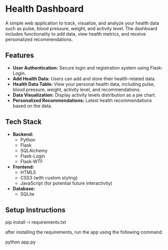 # Health Dashboard

A simple web application to track, visualize, and analyze your health data such as pulse, blood pressure, weight, and activity level. The dashboard includes functionality to add data, view health metrics, and receive personalized recommendations.

## Features

- **User Authentication:** Secure login and registration system using Flask-Login.
- **Add Health Data:** Users can add and store their health-related data.
- **Health Data Table:** View your personal health data, including pulse, blood pressure, weight, activity level, and recommendations.
- **Data Visualization:** Display activity levels distribution as a pie chart.
- **Personalized Recommendations:** Latest health recommendations based on the data.

## Tech Stack

- **Backend:**
  - Python
  - Flask
  - SQLAlchemy
  - Flask-Login
  - Flask-WTF 
- **Frontend:**
  - HTML5
  - CSS3 (with custom styling)
  - JavaScript (for potential future interactivity)
- **Database:**
  - SQLite 

## Setup Instructions

pip install -r requirements.txt

after installing the requirements, run the app using the following command:

python app.py
